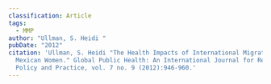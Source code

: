 ```yaml
---
classification: Article
tags:
  - MMP
author: "Ullman, S. Heidi "
pubDate: "2012"
citation: 'Ullman, S. Heidi "The Health Impacts of International Migration on
  Mexican Women." Global Public Health: An International Journal for Research,
  Policy and Practice, vol. 7 no. 9 (2012):946-960.'
---
```

